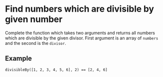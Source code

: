 # Find numbers which are divisible by given number

Complete the function which takes two arguments and returns all numbers which are divisible by the given divisor. First argument is an array of `numbers` and the second is the `divisor`.

## Example

```
divisibleBy([1, 2, 3, 4, 5, 6], 2) == [2, 4, 6]
```
